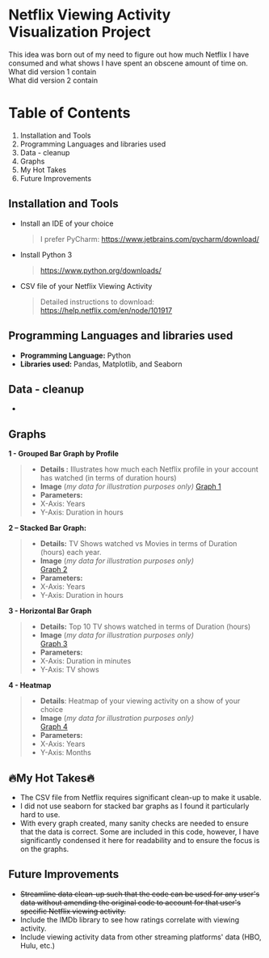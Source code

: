 # Netflix Viewing Activity Visualization Project

This idea was born out of my need to figure out how much Netflix I have consumed and what shows I have spent  an obscene amount of time on.   
What did version 1 contain  
What did version 2 contain  
  
# Table of Contents  
1. Installation and Tools
2. Programming Languages and libraries used
3. Data - cleanup
4. Graphs
5. My Hot Takes
6. Future Improvements
  
## Installation and Tools

* Install an IDE of your choice  
	> I prefer PyCharm: https://www.jetbrains.com/pycharm/download/
* Install  Python 3  
	> https://www.python.org/downloads/
* CSV file of your Netflix Viewing Activity
	> Detailed instructions to download: https://help.netflix.com/en/node/101917  

## Programming Languages and libraries used
* **Programming Language:** Python
* **Libraries used:** Pandas, Matplotlib, and Seaborn  

## Data - cleanup

*    
  
## Graphs

**1 - Grouped Bar Graph by Profile**  
  >* **Details :** Illustrates how much each Netflix profile in your account has watched (in terms of duration hours) 
  >* **Image** (_my data for illustration purposes only)_
  > [Graph 1](Figure_1.png)  
>* **Parameters:**
 >  * X-Axis: Years
 >  * Y-Axis: Duration in hours  
 
**2 – Stacked Bar Graph:**  
  
>* **Details:** TV Shows watched vs Movies in terms of Duration (hours) each year.  
>* **Image** (_my data for illustration purposes only)_  
[Graph 2](Figure_2.png)  
>* **Parameters:**  
>  * X-Axis: Years  
>  * Y-Axis: Duration in hours  
  
**3 - Horizontal Bar Graph**  
  
>* **Details:** Top 10 TV shows watched in terms of Duration (hours)  
>* **Image** (_my data for illustration purposes only)_  
[Graph 3](Figure_3.png)  
>* **Parameters:**  
  >  * X-Axis: Duration in minutes  
  >  * Y-Axis: TV shows  
  
**4 - Heatmap**   
  
>* **Details**: Heatmap of your viewing activity on a show of your choice  
>* **Image** (_my data for illustration purposes only)_  
[Graph 4](Figure_4.png)  
>* **Parameters:**  
  >  * X-Axis: Years   
  >  * Y-Axis: Months  
  
## 🔥My Hot Takes🔥

* The CSV file from Netflix requires significant clean-up to make it usable.   
* I did not use seaborn for stacked bar graphs as I found it particularly hard to use.   
* With every graph created, many sanity checks are needed to ensure that the data is correct. Some are included in this code, however, I have significantly condensed it here for readability and to ensure the focus is on the graphs.  

## Future Improvements

* ~~Streamline data clean-up such that the code can be used for any user's data without amending the original code to account for that user's specific Netflix viewing activity.~~
* Include the IMDb library to see how ratings correlate with viewing activity.  
* Include viewing activity data from other streaming platforms' data (HBO, Hulu, etc.)
